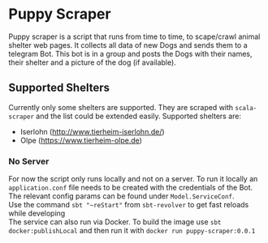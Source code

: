 # Puppy Scraper

Puppy scraper is a script that runs from time to time, to scape/crawl animal shelter web pages.
It collects all data of new Dogs and sends them to a telegram Bot. This bot is in a group and posts
the Dogs with their names, their shelter and a picture of the dog (if available).

## Supported Shelters
Currently only some shelters are supported. They are scraped with `scala-scraper` and the list
could be extended easily. Supported shelters are:
* Iserlohn (http://www.tierheim-iserlohn.de/)
* Olpe (https://www.tierheim-olpe.de)

### No Server
For now the script only runs locally and not on a server.
To run it locally an `application.conf` file needs to be created
with the credentials of the Bot. The relevant config params can be found
under `Model.ServiceConf`.  
Use the command `sbt "~reStart"` from `sbt-revolver` to get fast reloads while developing  
The service can also run via Docker. To build the image use `sbt docker:publishLocal` and then run it with
`docker run puppy-scraper:0.0.1` 